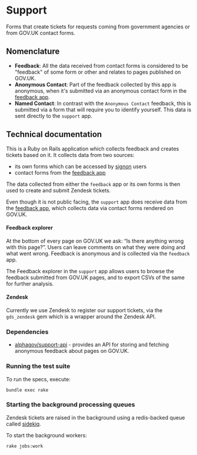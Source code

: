 # Support

Forms that create tickets for requests coming from government agencies or from GOV.UK contact forms.

## Nomenclature

- **Feedback**: All the data received from contact forms is considered to be "feedback"
of some form or other and relates to pages published on GOV.UK.
- **Anonymous Contact**: Part of the feedback collected by this app is anonymous, when it's
submitted via an anonymous contact form in the [feedback app](https://github.com/alphagov/feedback).
- **Named Contact**: In contrast with the `Anonymous Contact` feedback, this is submitted
via a form that will require you to identify yourself. This data is sent directly
to the `support` app.

## Technical documentation

This is a Ruby on Rails application which collects feedback and creates tickets based on it.
It collects data from two sources:
- its own forms which can be accessed by [signon](https://github.com/alphagov/signon) users
- contact forms from the [feedback app](https://github.com/alphagov/feedback)

The data collected from either the `feedback` app or its own forms is then used to create
and submit Zendesk tickets.

Even though it is not public facing, the `support` app does receive data from the [feedback app](https://github.com/alphagov/feedback),
which collects data via contact forms rendered on GOV.UK.

#### Feedback explorer

At the bottom of every page on GOV.UK we ask: “Is there anything wrong with this page?”.
Users can leave comments on what they were doing and what went wrong. Feedback is anonymous
and is collected via the `feedback` app.

The Feedback explorer in the `support` app allows users to browse the feedback submitted from GOV.UK pages,
and to export CSVs of the same for further analysis.

#### Zendesk

Currently we use Zendesk to register our support tickets, via the `gds_zendesk` gem which is
a wrapper around the Zendesk API.

### Dependencies

- [alphagov/support-api](https://github.com/alphagov/support-api) - provides an API for storing
and fetching anonymous feedback about pages on GOV.UK.

### Running the test suite

To run the specs, execute:

    bundle exec rake

### Starting the background processing queues

Zendesk tickets are raised in the background using a redis-backed queue called [sidekiq](http://sidekiq.org/).

To start the background workers:

    rake jobs:work
